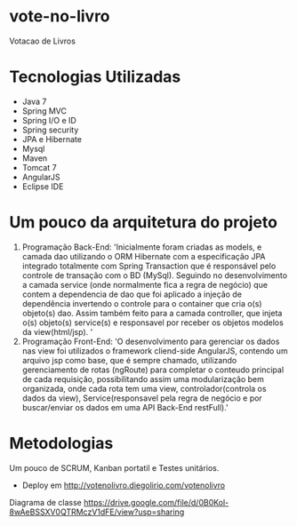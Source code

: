 vote-no-livro
=============

Votacao de Livros

# Tecnologias Utilizadas
  - Java 7
  - Spring MVC
  - Spring I/O e ID
  - Spring security
  - JPA e Hibernate
  - Mysql
  - Maven
  - Tomcat 7
  - AngularJS
  - Eclipse IDE 


# Um pouco da arquitetura do projeto
1. Programação Back-End:
  'Inicialmente foram criadas as models, e camada dao utilizando o ORM Hibernate com a especificação JPA integrado totalmente com Spring Transaction que é responsável pelo controle de transação com o BD (MySql). Seguindo no desenvolvimento a camada service (onde normalmente fica a regra de negócio) que contem a dependencia de dao que foi aplicado a injeção de dependência invertendo o controle para o container que cria o(s) objeto(s) dao. Assim também feito para a camada controller, que injeta o(s) objeto(s) service(s) e responsavel por receber os objetos modelos da view(html/jsp). '
2. Programação Front-End:
  'O desenvolvimento para gerenciar os dados nas view foi utilizados o framework cliend-side AngularJS, contendo um arquivo jsp como base, que é sempre chamado, utilizando gerenciamento de rotas (ngRoute) para completar o conteudo principal de cada requisição, possibilitando assim uma modularização bem organizada, onde cada rota tem uma view, controlador(controla os dados da view), Service(responsavel pela regra de negócio e por buscar/enviar os dados em uma API Back-End restFull).'

# Metodologias
Um pouco de SCRUM, Kanban portatil e Testes unitários.

* Deploy em http://votenolivro.diegolirio.com/votenolivro
 
Diagrama de classe 
https://drive.google.com/file/d/0B0Kol-8wAeBSSXV0QTRMczV1dFE/view?usp=sharing

